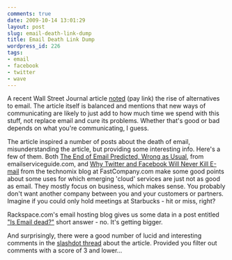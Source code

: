 ```yaml
---
comments: true
date: 2009-10-14 13:01:29
layout: post
slug: email-death-link-dump
title: Email Death Link Dump
wordpress_id: 226
tags:
- email
- facebook
- twitter
- wave
---
```


A recent Wall Street Journal article [noted](http://online.wsj.com/article/SB10001424052970203803904574431151489408372.html) (pay link) the rise of alternatives to email. The article itself is balanced and mentions that new ways of communicating are likely to just add to how much time we spend with this stuff, not replace email and cure its problems. Whether that's good or bad depends on what you're communicating, I guess.

The article inspired a number of posts about the death of email, misunderstanding the article, but providing some interesting info. Here's a few of them. Both [The End of Email Predicted, Wrong as Usual](http://www.emailserviceguide.com/2009/10/the-end-of-email-predicted-wrong-as-usual/), from emailserviceguide.com, and [Why Twitter and Facebook Will Never Kill E-mail](http://www.fastcompany.com/blog/kit-eaton/technomix/email-phenomenon-its-last-legs) from the technomix blog at FastCompany.com make some good points about some uses for which emerging 'cloud' services are just not as good as email. They mostly focus on business, which makes sense. You probably don't want another company between you and your customers or partners. Imagine if you could only hold meetings at Starbucks - hit or miss, right?

Rackspace.com's email hosting blog gives us some data in a post entitled ["Is Email dead?"](http://www.rackspace.com/email_hosting/blog/2009/09/is-email-dead/) short answer -  no. It's getting bigger.

And surprisingly, there were a good number of lucid and interesting comments in the [slashdot thread](http://tech.slashdot.org/story/09/10/14/016257/Yet-Another-Premature-Declaration-of-Emails-Death?art_pos=1) about the article. Provided you filter out comments with a score of 3 and lower...
